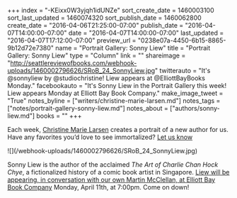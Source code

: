 +++
index = "-KEixx0W3yjqh1idUNZe"
sort_create_date = 1460003100
sort_last_updated = 1460074320
sort_publish_date = 1460062800
create_date = "2016-04-06T21:25:00-07:00"
publish_date = "2016-04-07T14:00:00-07:00"
date = "2016-04-07T14:00:00-07:00"
last_updated = "2016-04-07T17:12:00-07:00"
preview_url = "0238e07a-4450-6b15-8865-9b12d72e7380"
name = "Portrait Gallery: Sonny Liew"
title = "Portrait Gallery: Sonny Liew"
type = "Column"
link = ""
shareimage = "http://seattlereviewofbooks.com/webhook-uploads/1460002796626/SRoB_24_SonnyLiew.jpg"
twitterauto = "It's @sonnyliew by @studiochristine! Liew appears at @ElliottBayBooks Monday."
facebookauto = "It's Sonny Liew in the Portrait Gallery this week! Liew appears Monday at Elliott Bay Book Company."
make_image_tweet = "True"
notes_byline = ["writers/christine-marie-larsen.md"]
notes_tags = ["notes/portrait-gallery-sonny-liew.md"]
notes_about = ["authors/sonny-liew.md"]
books = ""
+++
<p class="intro">Each week, <a href="http://christinelarsen.com">Christine Marie Larsen</a> creates a portrait of a new author for us. Have any favorites you’d love to see immortalized? <a href="http://seattlereviewofbooks.com/about">Let us know</a></p>

<p class="image">![](/webhook-uploads/1460002796626/SRoB_24_SonnyLiew.jpg)</p>

Sonny Liew is the author of the acclaimed _The Art of Charlie Chan Hock Chye_, a fictionalized history of a comic book artist in Singapore. [Liew will be appearing, in conversation with our own Martin McClellan, at Elliott Bay Book Company](http://www.elliottbaybook.com/event/sonny-liew-martin-mcclellan) Monday, April 11th, at 7:00pm. Come on down!